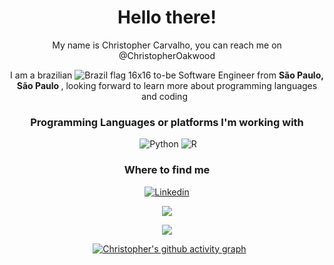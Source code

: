 <div align="center">

<h1 align="center">  Hello there! </h1>


<div align="center"> My name is Christopher Carvalho, you can reach me on @ChristopherOakwood </div>

I am a brazilian ![Brazil flag 16x16](https://user-images.githubusercontent.com/110235306/187130599-b2b8580b-7ae7-40de-a72c-1a2302375d23.png) to-be Software Engineer from <b> São Paulo, São Paulo </b>, looking forward to learn more about programming languages and coding
&nbsp;
<h3 align="center"> Programming Languages or platforms I'm working with </h3>

<img align="center">  ![Python](https://img.shields.io/badge/python-3670A0?style=for-the-badge&logo=python&logoColor=ffdd54) 
![R](https://img.shields.io/badge/r-%23276DC3.svg?style=for-the-badge&logo=r&logoColor=white)
</img>


### Where to find me ###
<a href="https://linkedin.com/in/christopher-carvalho-330685ba/" target="blank"><img align="center" src="https://img.shields.io/badge/LinkedIn-0077B5?style=for-the-badge&logo=linkedin&logoColor=white" alt="Linkedin"/>

<a href="https://github.com/ChristopherOakwood"/> <img src="https://img.shields.io/badge/GitHub-100000?style=for-the-badge&logo=github&logoColor=white"/>
</a> 

<a href="https://www.upwork.com/freelancers/~013f0f4e1d37b9d349" target="blank"><img align="center" src="https://img.shields.io/badge/UpWork-6FDA44?style=for-the-badge&logo=Upwork&logoColor=white"/>
  </a>

&nbsp;
[![Christopher's github activity graph](https://activity-graph.herokuapp.com/graph?username=ChristopherOakwood&theme=xcode)](https://github.com/ashutosh00710/github-readme-activity-graph)


